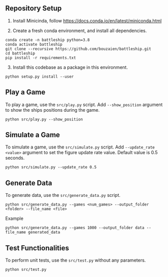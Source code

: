 ## Repository Setup
1. Install Minicinda, follow https://docs.conda.io/en/latest/miniconda.html

2. Create a fresh conda environment, and install all dependencies.

```text
conda create -n battleship python=3.8
conda activate battleship
git clone --recursive https://github.com/bouzaien/battleship.git
cd battleship
pip install -r requirements.txt
```

3. Install this codebase as a package in this environment.
```
python setup.py install --user
```


## Play a Game

To play a game, use the `src/play.py` script. Add `--show_position` argument to show the ships positions during the game.

```text
python src/play.py --show_position
```


## Simulate a Game

To simulate a game, use the `src/simulate.py` script. Add `--update_rate <value>` argument to set the figure update rate value. Default value is 0.5 seconds.

```text
python src/simulate.py --update_rate 0.5
```


## Generate Data

To generate data, use the `src/generate_data.py` script.

```text
python src/generate_data.py --games <num_games> --output_folder <folder> --file_name <file>
```

Example

```text
python src/generate_data.py --games 1000 --output_folder data --file_name generated_data
```

## Test Functionalities
To perform unit tests, use the `src/test.py` without any parameters.

```text
python src/test.py
```